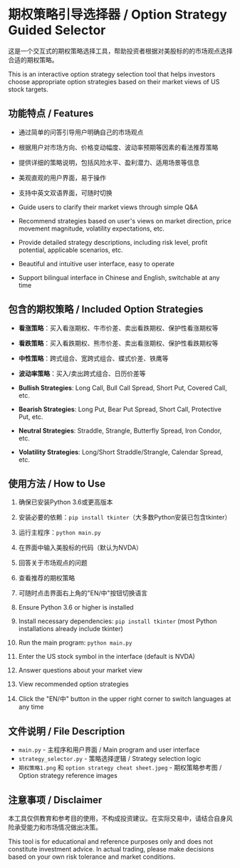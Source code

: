 # 期权策略引导选择器 / Option Strategy Guided Selector

这是一个交互式的期权策略选择工具，帮助投资者根据对美股标的的市场观点选择合适的期权策略。

This is an interactive option strategy selection tool that helps investors choose appropriate option strategies based on their market views of US stock targets.

## 功能特点 / Features

- 通过简单的问答引导用户明确自己的市场观点
- 根据用户对市场方向、价格变动幅度、波动率预期等因素的看法推荐策略
- 提供详细的策略说明，包括风险水平、盈利潜力、适用场景等信息
- 美观直观的用户界面，易于操作
- 支持中英文双语界面，可随时切换

- Guide users to clarify their market views through simple Q&A
- Recommend strategies based on user's views on market direction, price movement magnitude, volatility expectations, etc.
- Provide detailed strategy descriptions, including risk level, profit potential, applicable scenarios, etc.
- Beautiful and intuitive user interface, easy to operate
- Support bilingual interface in Chinese and English, switchable at any time

## 包含的期权策略 / Included Option Strategies

- **看涨策略**：买入看涨期权、牛市价差、卖出看跌期权、保护性看涨期权等
- **看跌策略**：买入看跌期权、熊市价差、卖出看涨期权、保护性看跌期权等
- **中性策略**：跨式组合、宽跨式组合、蝶式价差、铁鹰等
- **波动率策略**：买入/卖出跨式组合、日历价差等

- **Bullish Strategies**: Long Call, Bull Call Spread, Short Put, Covered Call, etc.
- **Bearish Strategies**: Long Put, Bear Put Spread, Short Call, Protective Put, etc.
- **Neutral Strategies**: Straddle, Strangle, Butterfly Spread, Iron Condor, etc.
- **Volatility Strategies**: Long/Short Straddle/Strangle, Calendar Spread, etc.

## 使用方法 / How to Use

1. 确保已安装Python 3.6或更高版本
2. 安装必要的依赖：`pip install tkinter`（大多数Python安装已包含tkinter）
3. 运行主程序：`python main.py`
4. 在界面中输入美股标的代码（默认为NVDA）
5. 回答关于市场观点的问题
6. 查看推荐的期权策略
7. 可随时点击界面右上角的"EN/中"按钮切换语言

1. Ensure Python 3.6 or higher is installed
2. Install necessary dependencies: `pip install tkinter` (most Python installations already include tkinter)
3. Run the main program: `python main.py`
4. Enter the US stock symbol in the interface (default is NVDA)
5. Answer questions about your market view
6. View recommended option strategies
7. Click the "EN/中" button in the upper right corner to switch languages at any time

## 文件说明 / File Description

- `main.py` - 主程序和用户界面 / Main program and user interface
- `strategy_selector.py` - 策略选择逻辑 / Strategy selection logic
- `期权策略1.png` 和 `option strategy cheat sheet.jpeg` - 期权策略参考图 / Option strategy reference images

## 注意事项 / Disclaimer

本工具仅供教育和参考目的使用，不构成投资建议。在实际交易中，请结合自身风险承受能力和市场情况做出决策。

This tool is for educational and reference purposes only and does not constitute investment advice. In actual trading, please make decisions based on your own risk tolerance and market conditions.